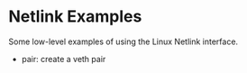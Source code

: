 # Netlink Examples

Some low-level examples of using the Linux Netlink interface.

  - pair: create a veth pair
